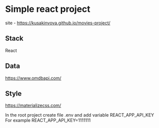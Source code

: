 # Simple react project

site - https://kusakinvova.github.io/movies-project/

## Stack
React

## Data
https://www.omdbapi.com/

## Style
https://materializecss.com/


In the root project create file .env and add variable REACT_APP_API_KEY
For example REACT_APP_API_KEY=1111111
